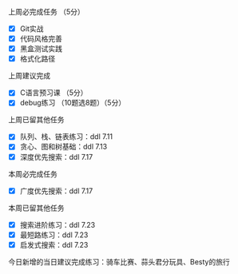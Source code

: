 上周必完成任务 （5分）

- [x] Git实战
- [x] 代码风格完善
- [x] 黑盒测试实践
- [x] 格式化路径

上周建议完成

- [x] C语言预习课 （5分）
- [x] debug练习 （10题选8题）（5分）

上周已留其他任务

- [x] 队列、栈、链表练习：ddl 7.11
- [x] 贪心、图和树基础：ddl 7.13
- [x] 深度优先搜索：ddl 7.17

本周必完成任务

- [x] 广度优先搜索：ddl 7.17

本周已留其他任务

- [x] 搜索进阶练习：ddl 7.23
- [x] 最短路练习：ddl 7.23
- [x] 启发式搜索：ddl 7.23

今日新增的当日建议完成练习：骑车比赛、蒜头君分玩具、Besty的旅行